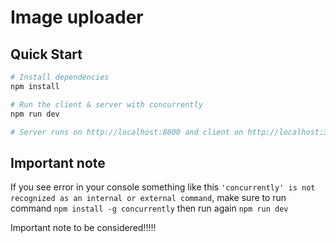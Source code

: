 # Image uploader

## Quick Start

``` bash
# Install dependencies
npm install

# Run the client & server with concurrently
npm run dev

# Server runs on http://localhost:8000 and client on http://localhost:3000
```

## Important note

If you see error in your console something like this `'concurrently' is not recognized as an internal or external command`, make sure to run command `npm install -g concurrently` then run again `npm run dev`


Important note to be considered!!!!!

